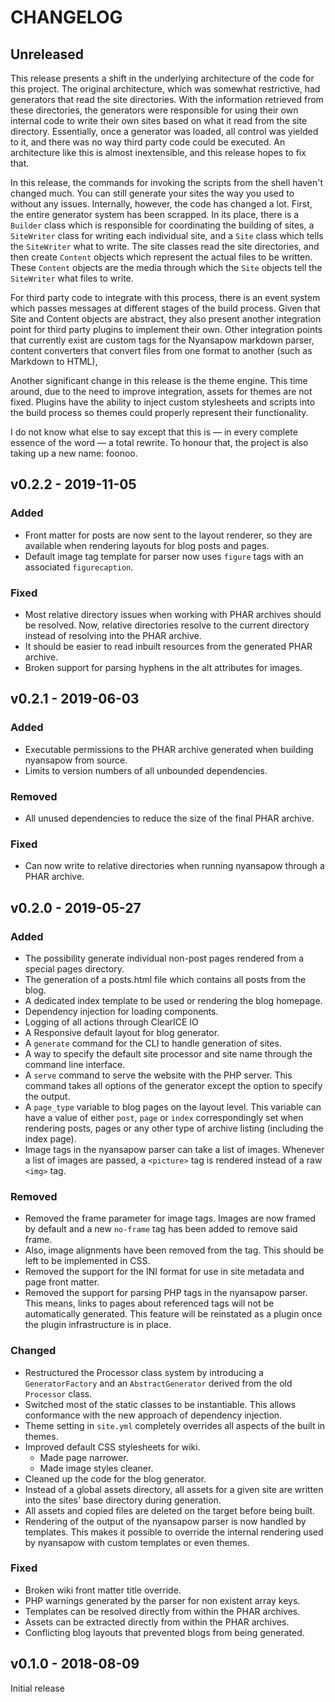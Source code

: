 # CHANGELOG

## Unreleased

This release presents a shift in the underlying architecture of the code for this project. The original architecture, which was somewhat restrictive, had generators that read the site directories. With the information retrieved from these directories, the generators were responsible for using their own internal code to write their own sites based on what it read from the site directory. Essentially, once a generator was loaded, all control was yielded to it, and there was no way third party code could be executed. An architecture like this is almost inextensible, and this release hopes to fix that.

In this release, the commands for invoking the scripts from the shell haven't changed much. You can still generate your sites the way you used to without any issues. Internally, however, the code has changed a lot. First, the entire generator system has been scrapped. In its place, there is a `Builder` class which is responsible for coordinating the building of sites, a `SiteWriter` class for writing each individual site, and a `Site` class which tells the `SiteWriter` what to write. The site classes read the site directories, and then create `Content` objects which represent the actual files to be written. These `Content` objects are the media through which the `Site` objects tell the `SiteWriter` what files to write. 

For third party code to integrate with this process, there is an event system which passes messages at different stages of the build process. Given that Site and Content objects are abstract, they also present another integration point for third party plugins to implement their own. Other integration points that currently exist are custom tags for the Nyansapow markdown parser, content converters that convert files from one format to another (such as Markdown to HTML),

Another significant change in this release is the theme engine. This time around, due to the need to improve integration, assets for themes are not fixed. Plugins have the ability to inject custom stylesheets and scripts into the build process so themes could properly represent their functionality.

I do not know what else to say except that this is — in every complete essence of the word — a total rewrite. To honour that, the project is also taking up a new name: foonoo.


## v0.2.2 - 2019-11-05
###  Added
- Front matter for posts are now sent to the layout renderer, so they are available when rendering layouts for blog posts and pages.
- Default image tag template for parser now uses `figure` tags with an associated `figurecaption`.

### Fixed
- Most relative directory issues when working with PHAR archives should be resolved. Now, relative directories resolve to the current directory instead of resolving into the PHAR archive.
- It should be easier to read inbuilt resources from the generated PHAR archive.
- Broken support for parsing hyphens in the alt attributes for images.

## v0.2.1 - 2019-06-03
### Added
- Executable permissions to the PHAR archive generated when building nyansapow from source.
- Limits to version numbers of all unbounded dependencies.

### Removed
- All unused dependencies to reduce the size of the final PHAR archive.

### Fixed
- Can now write to relative directories when running nyansapow through a PHAR archive.

## v0.2.0 - 2019-05-27
### Added
- The possibility generate individual non-post pages rendered from a special pages directory.
- The generation of a posts.html file which contains all posts from the blog.
- A dedicated index template to be used or rendering the blog homepage.
- Dependency injection for loading components.
- Logging of all actions through ClearICE IO
- A Responsive default layout for blog generator.
- A `generate` command for the CLI to handle generation of sites.
- A way to specify the default site processor and site name through the command line interface.
- A `serve` command to serve the website with the PHP server. This command takes all options of the generator except the option to specify the output.
- A `page_type` variable to blog pages on the layout level. This variable can have a value of either `post`, `page` or `index` correspondingly set when rendering posts, pages or any other type of archive listing (including the index page).
- Image tags in the nyansapow parser can take a list of images. Whenever a list of images are passed, a `<picture>` tag is rendered instead of a raw `<img>` tag.


### Removed
- Removed the frame parameter for image tags. Images are now framed by default and a new `no-frame` tag has been added to remove said frame.
- Also, image alignments have been removed from the tag. This should be left to be implemented in CSS.
- Removed the support for the INI format for use in site metadata and page front matter.
- Removed the support for parsing PHP tags in the nyansapow parser. This means, links to pages about referenced tags will not be automatically generated. This feature will be reinstated as a plugin once the plugin infrastructure is in place.  

### Changed
- Restructured the Processor class system by introducing a `GeneratorFactory` and an `AbstractGenerator` derived from the old `Processor` class.
- Switched most of the static classes to be instantiable. This allows conformance with the new approach of dependency injection. 
- Theme setting in `site.yml` completely overrides all aspects of the built in themes.
- Improved default CSS stylesheets for wiki.
    - Made page narrower.
    - Made image styles cleaner.
- Cleaned up the code for the blog generator.
- Instead of a global assets directory, all assets for a given site are written into the sites' base directory during generation.
- All assets and copied files are deleted on the target before being built.
- Rendering of the output of the nyansapow parser is now handled by templates. This makes it possible to override the internal rendering used by nyansapow with custom templates or even themes.

### Fixed
- Broken wiki front matter title override.
- PHP warnings generated by the parser for non existent array keys.
- Templates can be resolved directly from within the PHAR archives.
- Assets can be extracted directly from within the PHAR archives.
- Conflicting blog layouts that prevented blogs from being generated.

## v0.1.0 - 2018-08-09
Initial release
